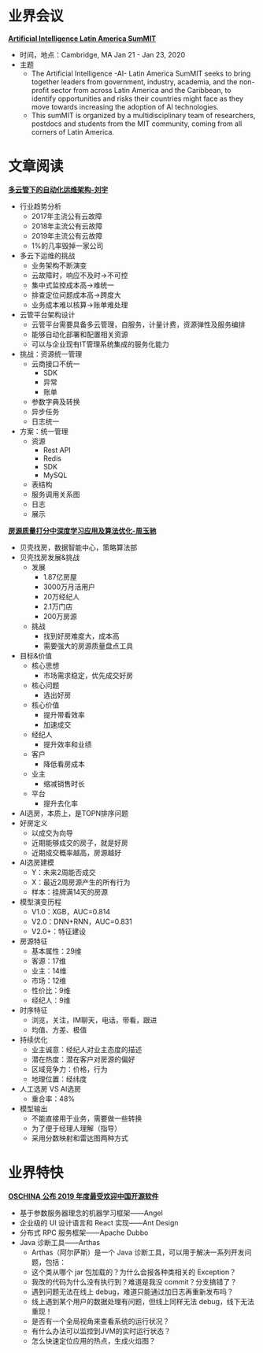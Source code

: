 # 业界会议


[**Artificial Intelligence Latin America SumMIT**](https://www.eventbrite.com/e/artificial-intelligence-latin-america-summit-tickets-75969660299)
* 时间，地点：Cambridge, MA	Jan 21 - Jan 23, 2020	
* 主题
   * The Artificial Intelligence -AI- Latin America SumMIT seeks to bring together leaders from government, industry, academia, and the non-profit sector from across Latin America and the Caribbean, to identify opportunities and risks their countries might face as they move towards increasing the adoption of AI technologies.
   * This sumMIT is organized by a multidisciplinary team of researchers, postdocs and students from the MIT community, coming from all corners of Latin America.


# 文章阅读

[**多云管下的自动化运维架构-刘宇**](https://ppt.infoq.cn/list/qconbj2019)
* 行业趋势分析
   * 2017年主流公有云故障
   * 2018年主流公有云故障
   * 2019年主流公有云故障
   * 1%的几率毁掉一家公司
* 多云下运维的挑战
   * 业务架构不断演变
   * 云故障时，响应不及时->不可控
   * 集中式监控成本高->难统一
   * 排查定位问题成本高->跨度大
   * 业务成本难以核算->账单难处理
* 云管平台架构设计
   * 云管平台需要具备多云管理，自服务，计量计费，资源弹性及服务编排
   * 能够自动化部署和配置相关资源
   * 可以与企业现有IT管理系统集成的服务化能力
* 挑战：资源统一管理
   * 云商接口不统一
      * SDK
      * 异常
      * 账单
   * 参数字典及转换
   * 异步任务
   * 日志统一
* 方案：统一管理
   * 资源
      * Rest API
      * Redis
      * SDK
      * MySQL
   * 表结构
   * 服务调用关系图
   * 日志
   * 展示


[**房源质量打分中深度学习应用及算法优化-周玉驰**](https://ppt.infoq.cn/list/qconbj2019)
* 贝壳找房，数据智能中心，策略算法部
* 贝壳找房发展&挑战
   * 发展
      * 1.87亿房屋
      * 3000万月活用户
      * 20万经纪人
      * 2.1万门店
      * 200万房源
   * 挑战
      * 找到好房难度大，成本高
      * 需要强大的房源质量盘点工具
* 目标&价值
   * 核心思想
      * 市场需求稳定，优先成交好房
   * 核心问题
      * 选出好房
   * 核心价值
      * 提升带看效率
      * 加速成交
   * 经纪人
      * 提升效率和业绩
   * 客户
      * 降低看房成本
   * 业主
      * 缩减销售时长
   * 平台
      * 提升去化率 
* AI选房，本质上，是TOPN排序问题
* 好房定义
   * 以成交为向导
   * 近期能够成交的房子，就是好房
   * 近期成交概率越高，房源越好
* AI选房建模
   * Y：未来2周能否成交
   * X：最近2周房源产生的所有行为
   * 样本：挂牌满14天的房源
* 模型演变历程
   * V1.0：XGB，AUC=0.814
   * V2.0：DNN+RNN，AUC=0.831
   * V2.0+：特征建设
* 房源特征
   * 基本属性：29维
   * 客源：17维
   * 业主：14维
   * 市场：12维
   * 性价比：9维
   * 经纪人：9维
* 时序特征
   * 浏览，关注，IM聊天，电话，带看，跟进
   * 均值、方差、极值
* 持续优化
   * 业主诚意：经纪人对业主态度的描述
   * 潜在热度：潜在客户对房源的偏好
   * 区域竞争力：价格，行为
   * 地理位置：经纬度
* 人工选房 VS AI选房
   * 重合率：48%
* 模型输出
   * 不能直接用于业务，需要做一些转换
   * 为了便于经理人理解（指导）
   * 采用分数映射和雷达图两种方式


# 业界特快


[**OSCHINA 公布 2019 年度最受欢迎中国开源软件**](https://www.oschina.net/question/2918182_2313492)
* 基于参数服务器理念的机器学习框架——Angel
* 企业级的 UI 设计语言和 React 实现——Ant Design
* 分布式 RPC 服务框架——Apache Dubbo
* Java 诊断工具——Arthas
   * Arthas（阿尔萨斯）是一个 Java 诊断工具，可以用于解决一系列开发问题，包括：
   * 这个类从哪个 jar 包加载的？为什么会报各种类相关的 Exception？
   * 我改的代码为什么没有执行到？难道是我没 commit？分支搞错了？
   * 遇到问题无法在线上 debug，难道只能通过加日志再重新发布吗？
   * 线上遇到某个用户的数据处理有问题，但线上同样无法 debug，线下无法重现！
   * 是否有一个全局视角来查看系统的运行状况？
   * 有什么办法可以监控到JVM的实时运行状态？
   * 怎么快速定位应用的热点，生成火焰图？

